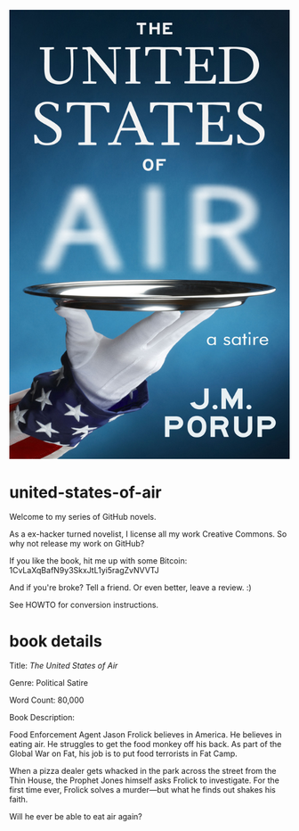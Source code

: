![The United States of Air: a Satire cover](the-united-states-of-air-cover.jpg)

united-states-of-air
====================

Welcome to my series of GitHub novels.

As a ex-hacker turned novelist, I license all my work Creative Commons. So why not release my work on GitHub?

If you like the book, hit me up with some Bitcoin: 1CvLaXqBafN9y3SkxJtL1yi5ragZvNVVTJ

And if you're broke? Tell a friend. Or even better, leave a review. :)

See HOWTO for conversion instructions.


book details
============

Title: *The United States of Air*

Genre: Political Satire

Word Count: 80,000

Book Description:

Food Enforcement Agent Jason Frolick believes in America. He believes in eating air. He struggles to get the food monkey off his back. As part of the Global War on Fat, his job is to put food terrorists in Fat Camp.

When a pizza dealer gets whacked in the park across the street from the Thin House, the Prophet Jones himself asks Frolick to investigate. For the first time ever, Frolick solves a murder—but what he finds out shakes his faith.

Will he ever be able to eat air again?
